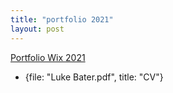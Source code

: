 ```yaml
---
title: "portfolio 2021"
layout: post
---
```


[Portfolio Wix 2021](https://lukekeatinglk03.wixsite.com/website)

 - {file: "Luke Bater.pdf", title: "CV"}


